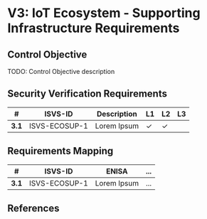 # V3: IoT Ecosystem - Supporting Infrastructure Requirements

## Control Objective
TODO: Control Objective description

## Security Verification Requirements

| # | ISVS-ID | Description | L1 | L2 | L3 |
| -- | -------- | ---------------------- | - | - | - |
| **3.1** | ISVS-ECOSUP-1 | Lorem Ipsum | ✓ | ✓ |   |

## Requirements Mapping

| # | ISVS-ID | ENISA | ... |
| -- | -------- | ---------------------- | ---------------------- |
|**3.1**| ISVS-ECOSUP-1 | Lorem Ipsum | ... |

## References